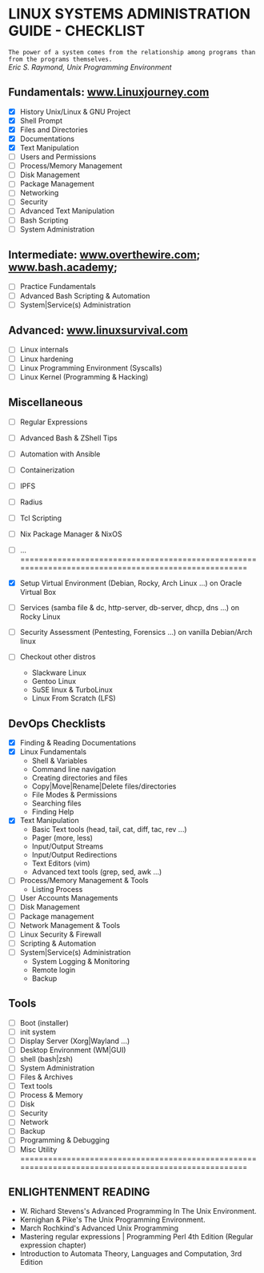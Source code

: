 # LINUX SYSTEMS ADMINISTRATION GUIDE - CHECKLIST

`The power of a system comes from the relationship among programs than from the programs themselves.` <br/>
_Eric S. Raymond, Unix Programming Environment_

## Fundamentals: www.Linuxjourney.com
* [x] History Unix/Linux & GNU Project
* [x] Shell Prompt
* [x] Files and Directories
* [x] Documentations
* [x] Text Manipulation
* [ ] Users and Permissions
* [ ] Process/Memory Management
* [ ] Disk Management
* [ ] Package Management
* [ ] Networking
* [ ] Security
* [ ] Advanced Text Manipulation
* [ ] Bash Scripting
* [ ] System Administration

## Intermediate: www.overthewire.com; www.bash.academy;
* [ ] Practice Fundamentals
* [ ] Advanced Bash Scripting & Automation
* [ ] System|Service(s) Administration

## Advanced: www.linuxsurvival.com
* [ ] Linux internals
* [ ] Linux hardening
* [ ] Linux Programming Environment (Syscalls)
* [ ] Linux Kernel (Programming & Hacking)

## Miscellaneous
* [ ] Regular Expressions
* [ ] Advanced Bash & ZShell Tips
* [ ] Automation with Ansible
* [ ] Containerization
* [ ] IPFS
* [ ] Radius
* [ ] Tcl Scripting
* [ ] Nix Package Manager & NixOS
* [ ] ...
====================================================================================================

* [x] Setup Virtual Environment (Debian, Rocky, Arch Linux ...) on Oracle Virtual Box
* [ ] Services (samba file & dc, http-server, db-server, dhcp, dns ...) on Rocky Linux
* [ ] Security Assessment (Pentesting, Forensics ...) on vanilla Debian/Arch linux
* [ ] Checkout other distros
    - Slackware Linux
    - Gentoo Linux
    - SuSE linux & TurboLinux
    - Linux From Scratch (LFS)

## DevOps Checklists
* [x] Finding & Reading Documentations
* [x] Linux Fundamentals
    - Shell & Variables
    - Command line navigation
    - Creating directories and files
    - Copy|Move|Rename|Delete files/directories
    - File Modes & Permissions
    - Searching files
    - Finding Help
* [x] Text Manipulation
    - Basic Text tools (head, tail, cat, diff, tac, rev ...)
    - Pager (more, less)
    - Input/Output Streams
    - Input/Output Redirections
    - Text Editors (vim)
    - Advanced text tools (grep, sed, awk ...)
* [ ] Process/Memory Management & Tools
    - Listing Process
* [ ] User Accounts Managements
* [ ] Disk Management
* [ ] Package management
* [ ] Network Management & Tools
* [ ] Linux Security & Firewall
* [ ] Scripting & Automation
* [ ] System|Service(s) Administration
    - System Logging & Monitoring
    - Remote login
    - Backup

## Tools
* [ ] Boot (installer)
* [ ] init system
* [ ] Display Server (Xorg|Wayland ...)
* [ ] Desktop Environment (WM|GUI)
* [ ] shell (bash|zsh)
* [ ] System Administration
* [ ] Files & Archives
* [ ] Text tools
* [ ] Process & Memory
* [ ] Disk
* [ ] Security
* [ ] Network
* [ ] Backup
* [ ] Programming & Debugging
* [ ] Misc Utility
====================================================================================================

## ENLIGHTENMENT READING
* W. Richard Stevens's Advanced Programming In The Unix Environment.
* Kernighan & Pike's The Unix Programming Environment.
* March Rochkind's Advanced Unix Programming
* Mastering regular expressions | Programming Perl 4th Edition (Regular expression chapter)
* Introduction to Automata Theory, Languages and Computation, 3rd Edition
